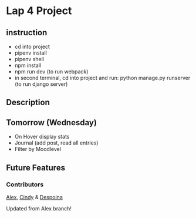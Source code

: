 # Lap 4 Project

## instruction

- cd into project
- pipenv install
- pipenv shell
- npm install
- npm run dev (to run webpack)
- in second terminal, cd into project and run: python manage.py runserver (to run django server)

## Description

## Tomorrow (Wednesday)

- On Hover display stats
- Journal (add post, read all entries)
- Filter by Moodlevel

## Future Features

### Contributors

[Alex](https://github.com/AKP-13), [Cindy](https://github.com/cindywfeng) & [Despoina](https://github.com/despinaki)

Updated from Alex branch!
